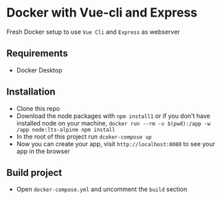 # Docker with Vue-cli and Express

Fresh Docker setup to use `Vue Cli` and `Express` as webserver 

## Requirements

* Docker Desktop

## Installation

* Clone this repo
* Download the node packages with `npm install1` or if you don't have installed node on your machine,  `docker run --rm -v $(pwd):/app -w /app node:lts-alpine npm install`
* In the root of this project run `dcoker-compose up`
* Now you can create your app, visit `http://localhost:8080` to see your app in the browser

## Build project

* Open `docker-compose.yml` and uncomment the `build` section
